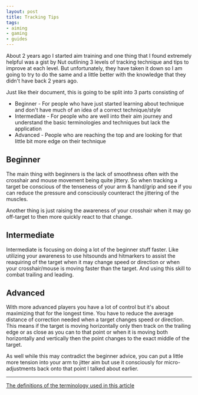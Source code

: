 ```yaml
---
layout: post
title: Tracking Tips
tags:
- aiming
- gaming
- guides
---
```


About 2 years ago I started aim training and one thing that I found extremely helpful was a gist by Nut outlining 3 levels of tracking technique and tips to improve at each level. But unfortunately, they have taken it down so I am going to try to do the same and a little better with the knowledge that they didn't have back 2 years ago.

Just like their document, this is going to be split into 3 parts consisting of

- Beginner - For people who have just started learning about technique and don't have much of an idea of a correct technique/style
- Intermediate - For people who are well into their aim journey and understand the basic terminologies and techniques but lack the application
- Advanced - People who are reaching the top and are looking for that little bit more edge on their technique

## Beginner

The main thing with beginners is the lack of smoothness often with the crosshair and mouse movement being quite jittery. So when tracking a target be conscious of the tenseness of your arm & hand/grip and see if you can reduce the pressure and consciously counteract the jittering of the muscles.

Another thing is just raising the awareness of your crosshair when it may go off-target to then more quickly react to that change.

## Intermediate

Intermediate is focusing on doing a lot of the beginner stuff faster. Like utilizing your awareness to use hitsounds and hitmarkers to assist the reaquiring of the target when it may change speed or direction or when your crosshair/mouse is moving faster than the target. And using this skill to combat trailing and leading.

## Advanced

With more advanced players you have a lot of control but it's about maximizing that for the longest time. You have to reduce the average distance of correction needed when a target changes speed or direction. This means if the target is moving horizontally only then track on the trailing edge or as close as you can to that point or when it is moving both horizontally and vertically then the point changes to the exact middle of the target.

As well while this may contradict the beginner advice, you can put a little more tension into your arm to jitter aim but use it consciously for micro-adjustments back onto that point I talked about earlier.

* * *

[The definitions of the terminology used in this article](https://aiming-taxonomy.github.io/glossary/)

